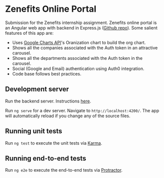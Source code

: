# Zenefits Online Portal

Submission for the Zenefits internship assignment. Zenefits online portal is an Angular web app with backend in Express.js ([Github repo](https://github.com/YashJipkate/zenefits-backend)). Some salient features of this app are:

 - Uses [Google Charts API](https://developers.google.com/chart/interactive/docs/gallery/orgchart)'s Oranization chart to build the org chart.
 - Shows all the companies associated with the Auth token in an attractive carousel.
 - Shows all the departments associated with the Auth token in the carousel.
 - Social (Google and Email) authentication using Auth0 integration.
 - Code base follows best practices.

## Development server

Run the backend server. Instructions [here](https://github.com/YashJipkate/zenefits-backend/blob/master/README.md).

Run `ng serve` for a dev server. Navigate to `http://localhost:4200/`. The app will automatically reload if you change any of the source files.

## Running unit tests

Run `ng test` to execute the unit tests via [Karma](https://karma-runner.github.io).

## Running end-to-end tests

Run `ng e2e` to execute the end-to-end tests via [Protractor](http://www.protractortest.org/).
